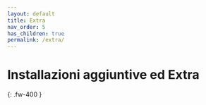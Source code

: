 ```yaml
---
layout: default
title: Extra
nav_order: 5
has_children: true
permalink: /extra/
---
```


# Installazioni aggiuntive ed Extra
{: .fw-400 }
